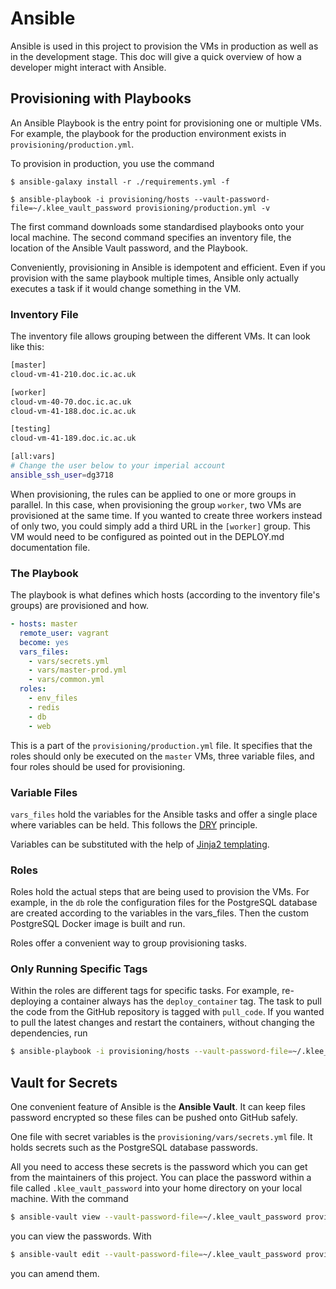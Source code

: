 Ansible
=======

Ansible is used in this project to provision the VMs in production as well as in the development stage. This doc will give a quick overview of how a developer might interact with Ansible.

## Provisioning with Playbooks
An Ansible Playbook is the entry point for provisioning one or multiple VMs. For example, the playbook for the production environment exists in `provisioning/production.yml`. 

To provision in production, you use the command 

    $ ansible-galaxy install -r ./requirements.yml -f

    $ ansible-playbook -i provisioning/hosts --vault-password-file=~/.klee_vault_password provisioning/production.yml -v

The first command downloads some standardised playbooks onto your local machine. The second command specifies an inventory file, the location of the Ansible Vault password, and the Playbook.

Conveniently, provisioning in Ansible is idempotent and efficient. Even if you provision with the same playbook multiple times, Ansible only actually executes a task if it would change something in the VM. 

### Inventory File
The inventory file allows grouping between the different VMs. It can look like this: 

```bash
[master]
cloud-vm-41-210.doc.ic.ac.uk

[worker]
cloud-vm-40-70.doc.ic.ac.uk
cloud-vm-41-188.doc.ic.ac.uk

[testing]
cloud-vm-41-189.doc.ic.ac.uk

[all:vars]
# Change the user below to your imperial account
ansible_ssh_user=dg3718
```

When provisioning, the rules can be applied to one or more groups in parallel. In this case, when provisioning the group `worker`, two VMs are provisioned at the same time. If you wanted to create three workers instead of only two, you could simply add a third URL in the `[worker]` group. This VM would need to be configured as pointed out in the DEPLOY.md documentation file. 

### The Playbook

The playbook is what defines which hosts (according to the inventory file's groups) are provisioned and how.  

```yml
- hosts: master
  remote_user: vagrant
  become: yes
  vars_files:
    - vars/secrets.yml
    - vars/master-prod.yml
    - vars/common.yml
  roles:
    - env_files
    - redis
    - db
    - web
```
This is a part of the `provisioning/production.yml` file. It specifies that the roles should only be executed on the `master` VMs, three variable files, and four roles should be used for provisioning. 

### Variable Files
`vars_files` hold the variables for the Ansible tasks and offer a single place where variables can be held. This follows the [DRY](https://en.wikipedia.org/wiki/Don%27t_repeat_yourself) principle.

Variables can be substituted with the help of [Jinja2 templating](https://jinja.palletsprojects.com/en/2.10.x/). 

### Roles
Roles hold the actual steps that are being used to provision the VMs. For example, in the `db` role the configuration files for the PostgreSQL database are created according to the variables in the vars_files. Then the custom PostgreSQL Docker image is built and run. 

Roles offer a convenient way to group provisioning tasks. 

### Only Running Specific Tags
Within the roles are different tags for specific tasks. For example, re-deploying a container always has the `deploy_container` tag. The task to pull the code from the GitHub repository is tagged with `pull_code`. If you wanted to pull the latest changes and restart the containers, without changing the dependencies, run

```bash
$ ansible-playbook -i provisioning/hosts --vault-password-file=~/.klee_vault_password provisioning/production.yml -v -t "deploy_container" -t "pull_code"
```

## Vault for Secrets
One convenient feature of Ansible is the **Ansible Vault**. It can keep files password encrypted so these files can be pushed onto GitHub safely. 

One file with secret variables is the `provisioning/vars/secrets.yml` file. It holds secrets such as the PostgreSQL database passwords. 

All you need to access these secrets is the password which you can get from the maintainers of this project. You can place the password within a file called `.klee_vault_password` into your home directory on your local machine. With the command 

```bash
$ ansible-vault view --vault-password-file=~/.klee_vault_password provisioning/vars/secrets.yml
```

you can view the passwords. With 

```bash
$ ansible-vault edit --vault-password-file=~/.klee_vault_password provisioning/vars/secrets.yml
```

you can amend them. 
